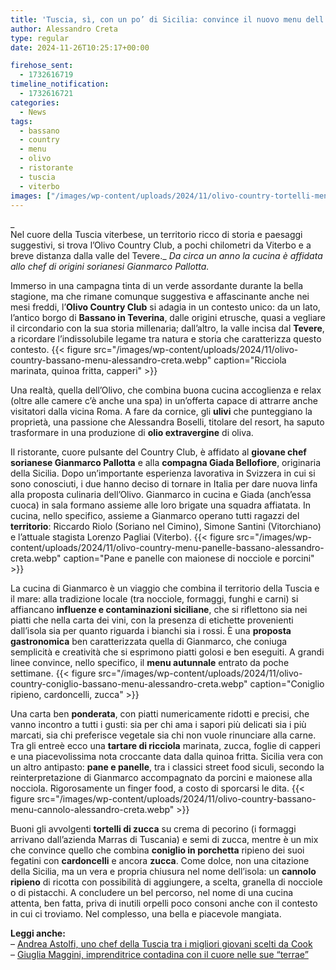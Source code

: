 ```yaml
---
title: 'Tuscia, sì, con un po’ di Sicilia: convince il nuovo menu dell’Olivo Country a Bassano in Teverina'
author: Alessandro Creta
type: regular
date: 2024-11-26T10:25:17+00:00

firehose_sent:
  - 1732616719
timeline_notification:
  - 1732616721
categories:
  - News
tags:
  - bassano
  - country
  - menu
  - olivo
  - ristorante
  - tuscia
  - viterbo
images: ["/images/wp-content/uploads/2024/11/olivo-country-tortelli-menu-bassano-alessandro-creta.webp"]
---
```

_  
Nel cuore della Tuscia viterbese, un territorio ricco di storia e paesaggi suggestivi, si trova l&#8217;Olivo Country Club, a pochi chilometri da Viterbo e a breve distanza dalla valle del Tevere._ _Da circa un anno la cucina è affidata allo chef di origini sorianesi Gianmarco Pallotta._

Immerso in una campagna tinta di un verde assordante durante la bella stagione, ma che rimane comunque suggestiva e affascinante anche nei mesi freddi, l’**Olivo Country Club** si adagia in un contesto unico: da un lato, l’antico borgo di **Bassano in Teverina**, dalle origini etrusche, quasi a vegliare il circondario con la sua storia millenaria; dall’altro, la valle incisa dal **Tevere**, a ricordare l’indissolubile legame tra natura e storia che caratterizza questo contesto.
{{< figure src="/images/wp-content/uploads/2024/11/olivo-country-bassano-menu-alessandro-creta.webp" caption="Ricciola marinata, quinoa fritta, capperi" >}}
 

Una realtà, quella dell&#8217;Olivo, che combina buona cucina accoglienza e relax (oltre alle camere c&#8217;è anche una spa) in un&#8217;offerta capace di attrarre anche visitatori dalla vicina Roma. A fare da cornice, gli **ulivi** che punteggiano la proprietà, una passione che Alessandra Boselli, titolare del resort, ha saputo trasformare in una produzione di **olio extravergine** di oliva.

Il ristorante, cuore pulsante del Country Club, è affidato al **giovane chef sorianese Gianmarco Pallotta** e alla **compagna Giada Bellofiore**, originaria della Sicilia. Dopo un’importante esperienza lavorativa in Svizzera in cui si sono conosciuti, i due hanno deciso di tornare in Italia per dare nuova linfa alla proposta culinaria dell’Olivo. Gianmarco in cucina e Giada (anch’essa cuoca) in sala formano assieme alle loro brigate una squadra affiatata. In cucina, nello specifico, assieme a Gianmarco operano tutti ragazzi del **territorio**: Riccardo Riolo (Soriano nel Cimino), Simone Santini (Vitorchiano) e l&#8217;attuale stagista Lorenzo Pagliai (Viterbo).
{{< figure src="/images/wp-content/uploads/2024/11/olivo-country-menu-panelle-bassano-alessandro-creta.webp" caption="Pane e panelle con maionese di nocciole e porcini" >}}
 

La cucina di Gianmarco è un viaggio che combina il territorio della Tuscia e il mare: alla tradizione locale (tra nocciole, formaggi, funghi e carni) si affiancano **influenze e contaminazioni siciliane**, che si riflettono sia nei piatti che nella carta dei vini, con la presenza di etichette provenienti dall&#8217;isola sia per quanto riguarda i bianchi sia i rossi. È una **proposta gastronomica** ben caratterizzata quella di Gianmarco, che coniuga semplicità e creatività che si esprimono piatti golosi e ben eseguiti. A grandi linee convince, nello specifico, il **menu autunnale** entrato da poche settimane.
{{< figure src="/images/wp-content/uploads/2024/11/olivo-country-coniglio-bassano-menu-alessandro-creta.webp" caption="Coniglio ripieno, cardoncelli, zucca" >}}
 

Una carta ben **ponderata**, con piatti numericamente ridotti e precisi, che vanno incontro a tutti i gusti: sia per chi ama i sapori più delicati sia i più marcati, sia chi preferisce vegetale sia chi non vuole rinunciare alla carne. Tra gli entreè ecco una **tartare di ricciola** marinata, zucca, foglie di capperi e una piacevolissima nota croccante data dalla quinoa fritta. Sicilia vera con un altro antipasto: **pane e panelle**, tra i classici street food siculi, secondo la reinterpretazione di Gianmarco accompagnato da porcini e maionese alla nocciola. Rigorosamente un finger food, a costo di sporcarsi le dita.
{{< figure src="/images/wp-content/uploads/2024/11/olivo-country-bassano-menu-cannolo-alessandro-creta.webp" >}}
 

Buoni gli avvolgenti **tortelli di zucca** su crema di pecorino (i formaggi arrivano dall’azienda Marras di Tuscania) e semi di zucca, mentre è un mix che convince quello che combina **coniglio in porchetta** ripieno dei suoi fegatini con **cardoncelli** e ancora **zucca**. Come dolce, non una citazione della Sicilia, ma un vera e propria chiusura nel nome dell’isola: un **cannolo ripieno** di ricotta con possibilità di aggiungere, a scelta, granella di nocciole o di pistacchi. A concludere un bel percorso, nel nome di una cucina attenta, ben fatta, priva di inutili orpelli poco consoni anche con il contesto in cui ci troviamo. Nel complesso, una bella e piacevole mangiata.

**Leggi anche:**  
&#8211; <a href="https://aleepepecom.wordpress.com/2024/11/26/andrea-astolfi-uno-chef-della-tuscia-tra-i-migliori-giovani-per-la-redazione-di-cook/" target="_blank" rel="noreferrer noopener">Andrea Astolfi, uno chef della Tuscia tra i migliori giovani scelti da Cook</a>  
&#8211; <a href="https://aleepepecom.wordpress.com/2024/11/12/giulia-maggini-unimprenditrice-con-il-cuore-nelle-terrae/" target="_blank" rel="noreferrer noopener">Giuglia Maggini, imprenditrice contadina con il cuore nelle sue &#8220;terrae&#8221;</a>